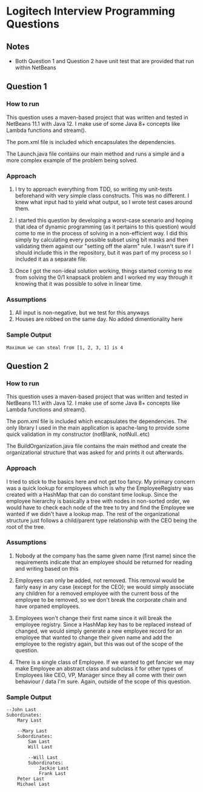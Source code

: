 # Logitech Interview Programming Questions
## Notes
* Both Question 1 and Question 2 have unit test that are provided that run within NetBeans

## Question 1
### How to run
This question uses a maven-based project that was written and tested in NetBeans 11.1 with Java 12. I make use of some Java 8+ concepts like Lambda functions and stream().

The pom.xml file is included which encapsulates the dependencies.

The Launch.java file contains our main method and runs a simple and a more complex example of the problem being solved.
### Approach
1. I try to approach everything from TDD, so writing my unit-tests beforehand with very simple class constructs. This was no different. I knew what input had to yield what output, so I wrote test cases around them.

2. I started this question by developing a worst-case scenario and hoping that idea of dynamic programming (as it pertains to this question) would come to me in the process of solving in a non-efficient way. I did this simply by calculating every possible subset using bit masks and then validating them against our "setting off the alarm" rule. I wasn't sure if I should include this in the repository, but it was part of my process so I included it as a separate file.


3. Once I got the non-ideal solution working, things started coming to me from solving the 0/1 knapsack problem and I worked my way through it knowing that it was possible to solve in linear time.
### Assumptions
1. All input is non-negative, but we test for this anyways
2. Houses are robbed on the same day. No added dimentionality here
### Sample Output
```
Maximum we can steal from [1, 2, 3, 1] is 4
```

## Question 2
### How to run
This question uses a maven-based project that was written and tested in NetBeans 11.1 with Java 12. I make use of some Java 8+ concepts like Lambda functions and stream().

The pom.xml file is included which encapsulates the dependencies. The only library I used in the main application is apache-lang to provide some quick validation in my constructor (notBlank, notNull..etc)

The BuildOrganization.java file contains the main method and create the organizational structure that was asked for and prints it out afterwards.
### Approach
I tried to stick to the basics here and not get too fancy. My primary concern was a quick lookup for employees which is why the EmployeeRegistry was created with a HashMap that can do constant time lookup. Since the employee hierarchy is basically a tree with nodes in non-sorted order, we would have to check each node of the tree to try and find the Employee we wanted if we didn't have a lookup map. The rest of the organizational structure just follows a child/parent type relationship with the CEO being the root of the tree.
### Assumptions
1. Nobody at the company has the same given name (first name) since the requirements indicate that an employee should be returned for reading and writing based on this

2. Employees can only be added, not removed. This removal would be fairly easy in any case (except for the CEO); we would simply associate any children for a removed employee with the current boss of the employee to be removed, so we don't break the corporate chain and have orpaned employees.

3. Employees won't change their first name since it will break the employee registry. Since a HashMap key has to be replaced instead of changed, we would simply generate a new employee record for an employee that wanted to change their given name and add the employee to the registry again, but this was out of the scope of the question.

4. There is a single class of Employee. If we wanted to get fancier we  may make Employee an abstract class and subclass it for other types of Employees like CEO, VP, Manager since they all come with their own behaviour / data I'm sure. Again, outside of the scope of this question.
### Sample Output
```
--John Last
Subordinates:
	Mary Last

	--Mary Last
	Subordinates:
		Sam Last
		Will Last

		--Will Last
		Subordinates:
			Jackie Last
			Frank Last
	Peter Last
	Michael Last
```

